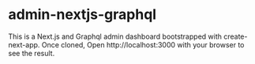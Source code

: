 # admin-nextjs-graphql

This is a Next.js and Graphql admin dashboard bootstrapped with create-next-app. Once cloned, Open http://localhost:3000 with your browser to see the result.
 
